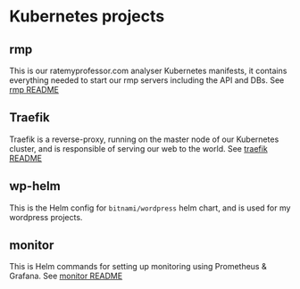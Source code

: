 # Kubernetes projects

## rmp

This is our ratemyprofessor.com analyser Kubernetes manifests, it contains
everything needed to start our rmp servers including the API and DBs. See [rmp
README](rmp/README.md)

## Traefik

Traefik is a reverse-proxy, running on the master node of our Kubernetes
cluster, and is responsible of serving our web to the world. See [traefik
README]( traefik/README.md )

## wp-helm

This is the Helm config for `bitnami/wordpress` helm chart, and is used for my
wordpress projects.

## monitor

This is Helm commands for setting up monitoring using Prometheus & Grafana.
See [monitor README](monitor/README.md)